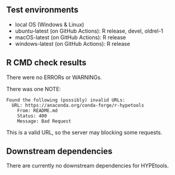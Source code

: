 ## Test environments

-   local OS (Windows & Linux)
-   ubuntu-latest (on GitHub Actions): R release, devel, oldrel-1
-   macOS-latest (on GitHub Actions): R release
-   windows-latest (on GitHub Actions): R release

## R CMD check results

There were no ERRORs or WARNINGs.

There was one NOTE:
```
Found the following (possibly) invalid URLs:
  URL: https://anaconda.org/conda-forge/r-hypetools
    From: README.md
    Status: 400
    Message: Bad Request
```
This is a valid URL, so the server may blocking some requests. 

## Downstream dependencies

There are currently no downstream dependencies for HYPEtools.
